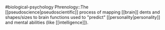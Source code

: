 #biological-psychology 
Phrenology::The [[pseudoscience|pseudoscientific]] process of mapping [[brain]] dents and shapes/sizes to brain functions used to "predict" [[personality|personality]] and mental abilities (like [[intelligence]]).
<!--SR:!2023-12-21,3,250-->

